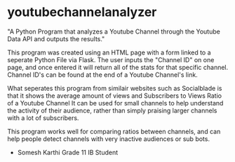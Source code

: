 # youtubechannelanalyzer
"A Python Program that analyzes a Youtube Channel through the Youtube Data API and outputs the results." 

This program was created using an HTML page with a form linked to a seperate Python File via Flask. 
The user inputs the "Channel ID" on one page, and once entered it will return all of the stats for that specific channel. 
Channel ID's can be found at the end of a Youtube Channel's link.

What seperates this program from similair websites such as Socialblade is that it shows the average amount of views and Subscribers to Views Ratio of a Youtube Channel
It can be used for small channels to help understand the activity of their audience, rather than simply praising larger channels with a lot of subscribers. 

This program works well for comparing ratios between channels, and can help people detect channels with very inactive audiences or sub bots.


- Somesh Karthi 
  Grade 11 IB Student 
